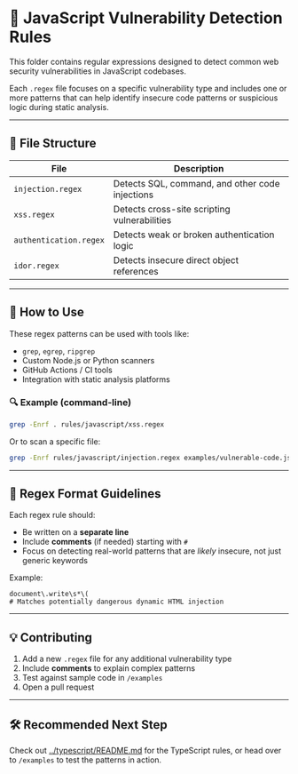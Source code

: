 # 📜 JavaScript Vulnerability Detection Rules

This folder contains regular expressions designed to detect common web security vulnerabilities in JavaScript codebases.

Each `.regex` file focuses on a specific vulnerability type and includes one or more patterns that can help identify insecure code patterns or suspicious logic during static analysis.

---

## 📂 File Structure

| File                      | Description                                      |
|---------------------------|--------------------------------------------------|
| `injection.regex`         | Detects SQL, command, and other code injections  |
| `xss.regex`               | Detects cross-site scripting vulnerabilities     |
| `authentication.regex`    | Detects weak or broken authentication logic      |
| `idor.regex`              | Detects insecure direct object references       |

---

## 🧪 How to Use

These regex patterns can be used with tools like:

- `grep`, `egrep`, `ripgrep`
- Custom Node.js or Python scanners
- GitHub Actions / CI tools
- Integration with static analysis platforms

### 🔍 Example (command-line)

```bash
grep -Enrf . rules/javascript/xss.regex
```

Or to scan a specific file:

```bash
grep -Enrf rules/javascript/injection.regex examples/vulnerable-code.js
```

---

## 📌 Regex Format Guidelines

Each regex rule should:
- Be written on a **separate line**
- Include **comments** (if needed) starting with `#`
- Focus on detecting real-world patterns that are *likely* insecure, not just generic keywords

Example:

```
document\.write\s*\(
# Matches potentially dangerous dynamic HTML injection
```

---

## 💡 Contributing

1. Add a new `.regex` file for any additional vulnerability type
2. Include **comments** to explain complex patterns
3. Test against sample code in `/examples`
4. Open a pull request

---

## 🛠 Recommended Next Step

Check out [../typescript/README.md](../typescript/README.md) for the TypeScript rules, or head over to `/examples` to test the patterns in action.


